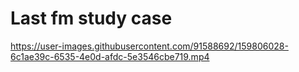 # **Last fm study case** 
<!-- -->




https://user-images.githubusercontent.com/91588692/159806028-6c1ae39c-6535-4e0d-afdc-5e3546cbe719.mp4


